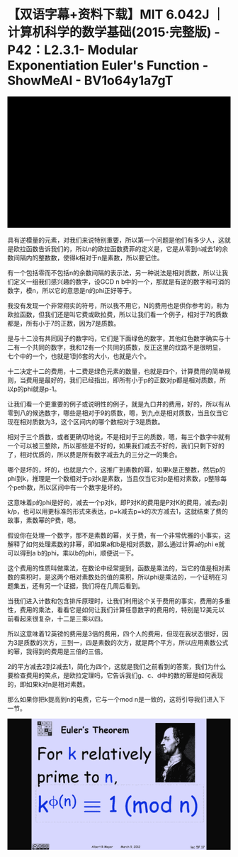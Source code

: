 # 【双语字幕+资料下载】MIT 6.042J ｜ 计算机科学的数学基础(2015·完整版) - P42：L2.3.1- Modular Exponentiation Euler's Function - ShowMeAI - BV1o64y1a7gT

![](img/c9d81fab3ad986cc85f959696288ffe7_0.png)

具有逆模量的元素，对我们来说特别重要，所以第一个问题是他们有多少人，这就是欧拉函数告诉我们的，所以n的欧拉函数费菲的定义是，它是从零到n减去1的余数间隔内的整数数，使得k相对于n是素数，所以要记住。

有一个包括零而不包括n的余数间隔的表示法，另一种说法是相对质数，所以让我们定义一组我们感兴趣的数字，设GCD n b中的一个，那就是有逆的数字和可消的数字，模n，所以它的意思是n的phi正好等于。

我没有发现一个非常翔实的符号，所以我不用它，N的费用也是供你参考的，称为欧拉函数，但我们还是叫它费或欧拉费，所以让我们看一个例子，相对于7的质数都是，所有小于7的正数，因为7是质数。

是与十二没有共同因子的数字吗，它们是下面绿色的数字，其他红色数字确实与十二有一个共同的数字，我和12有一个共同的质数，反正这里的纹路不是很明显，七个中的一个，也就是1到6套的大小，也就是六个。

十二决定十二的费用，十二费是绿色元素的数量，也就是四个，计算费用的简单规则，当费用是最好的，我们已经指出，即所有小于p的正数对p都是相对质数，所以p的phi就是p-1。

让我们看一个更重要的例子或说明性的例子，就是九口井的费用，好的，所以有从零到八的候选数字，哪些是相对于9的质数，嗯，到九点是相对质数，当且仅当它现在相对质数为3，这个区间内的哪个数相对于3是质数。

相对于三个质数，或者更确切地说，不是相对于三的质数，嗯，每三个数字中就有一个可以被三整除，所以那些是不好的，如果我们减去不好的，我们只剩下好的了，相对优质的，所以费是所有数字减去九的三分之一的集合。

哪个是坏的，坏的，也就是六个，这推广到素数的幂，如果k是正整数，然后p的phi到k，推理是一个数相对于p对k是素数，当且仅当它对p是相对素数，p整除每个peth数，所以区间中有一个数字是坏的。

这意味着p的phi是好的，减去一个p对k，即P对K的费用是P对K的费用，减去p到k/p，也可以用更标准的形式来表达，p=k减去p=k的次方减去1，这就结束了费的故事，素数幂的P费，嗯。

假设你在处理一个数字，那不是素数的幂，关于费，有一个非常优雅的小事实，这解释了如何处理素数的非幂，即如果a和b是相对质数，那么通过计算a的phi e就可以得到a b的phi，乘以b的phi，顺便说一下。

这个费用的性质叫做乘法，在数论中经常提到，函数是乘法的，当它的值是相对素数的乘积时，是这两个相对素数处的值的乘积，所以phi是乘法的，一个证明在习题集五，还有另一个证据，我们将在几周后看到。

当我们进入计数和包含排斥原理时，让我们利用这个关于费用的事实，费用的多重性，费用的乘法，看看它是如何让我们计算任意数字的费用的，特别是12美元以前看起来很复杂，十二是三乘以四。

所以这意味着12英镑的费用是3倍的费用，四个人的费用，但现在我状态很好，因为3是质数的次方，三到一，四是素数的次方，就是两个平方，所以应用素数公式的幂，我得到的费用是三倍的三倍。

2的平方减去2到2减去1，简化为四个，这就是我们之前看到的答案，我们为什么要检查费用的笑点，是欧拉定理吗，它告诉我们g、c、d中的数的幂是如何表现的，即如果k对n是相对素数。

那么如果你把k提高到n的电费，它与一个mod n是一致的，这将引导我们进入下一节。

![](img/c9d81fab3ad986cc85f959696288ffe7_2.png)
